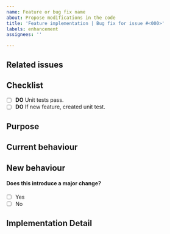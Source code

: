 ```yaml
---
name: Feature or bug fix name
about: Propose modifications in the code
title: 'Feature implementation | Bug fix for issue #<000>'
labels: enhancement
assignees: ''

---
```


## Related issues
<!-- List the issue(s) that are addressed by this PR -->

## Checklist
<!--- Make sure to check the following items -->
- [ ] **DO** Unit tests pass.
- [ ] **DO** If new feature, created unit test.

## Purpose
<!--- A clear and concise description of what the PR does. -->

## Current behaviour
<!--- Tell us what currently happens -->

## New behaviour
<!--- Tell us what will happen when the PR is merged -->
 
#### Does this introduce a major change?
- [ ] Yes
- [ ] No

## Implementation Detail
<!--- Provide a detailed description of the change or addition you are proposing -->

